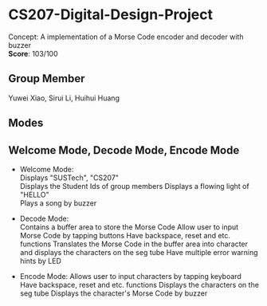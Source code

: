 # CS207-Digital-Design-Project
Concept: A implementation of a Morse Code encoder and decoder with buzzer  
**Score**: 103/100

## Group Member
Yuwei Xiao, Sirui Li, Huihui Huang


## Modes
Welcome Mode, Decode Mode, Encode Mode
---
* Welcome Mode:  
  Displays "SUSTech", "CS207"  
  Displays the Student Ids of group members
  Displays a flowing light of "HELLO"  
  Plays a song by buzzer 


* Decode Mode:  
  Contains a buffer area to store the Morse Code 
  Allow user to input Morse Code by tapping buttons
  Have backspace, reset and etc. functions 
  Translates the Morse Code in the buffer area into character and displays the characters on the seg tube
  Have multiple error warning hints by LED


* Encode Mode:
  Allows user to input characters by tapping keyboard
  Have backspace, reset and etc. functions
  Displays the characters on the seg tube
  Displays the character's Morse Code by buzzer
